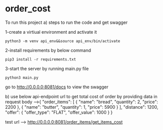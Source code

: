 # order_cost
To run this project
a) steps to run the code and get swagger

1-create a virtiual environment and activate it

    python3 -m venv api_env&&source api_env/bin/activate
    
2-install requirements by below command

    pip3 install -r requirements.txt

3-start the server by running main.py file

    python3 main.py

go to http://0.0.0.0:8081/docs  to view the swagger 

b)
use below api-endpoint url to get total cost of order by providing data in request body -->{ "order_items": [ { "name": "bread", "quantity": 2, "price": 2200 }, { "name": "butter", "quantity": 1, "price": 5900 } ], "distance": 1200, "offer": { "offer_type": "FLAT", "offer_value": 1000 } }

 test url --> http://0.0.0.0:8081/order_items/get_items_cost

